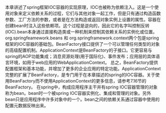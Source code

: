 本章讲述了spring框架IOC容器的实现原理，IOC也被称为依赖注入。这是一个使用对象来定义依赖关系的过程，它们与其他对象一起工作，但是只有通过构造函数参数、工厂方法的参数，或者是在方法构造或返回对象实例上设置的属性。容器在创建bean时注入这些依赖项。这个过程是逆向的，因此它的名字叫控制反转(IOC).bean本身通过直接构造类或一种机制来控制其依赖关系的实例化或位置。
    org.springfeamework.beans 和 org.springframework.context两个包是spring框架的IOC容器的基础包。BeanFactory接口提供了一个可以管理任何类型的对象的高级配置机制。ApplicationContext是BeanFactory的子接口。它更容易与spring的AOP功能集成；消息资源处理(用于国际化)、事件发布；应用层的具体语言环境，如用于web应用的WebApplicationContext。
    总之，BeanFactory提供配置框架和基本功能，并增加了更多的企业应用的特定功能。ApplicationContext完整的扩展了BeanFactory，是专门用于在本章描述的spring的IOC容器。关于使用BeanFactory而不使用ApplicationContext的更多信息，请参考7.16节的BeanFactory。
    在spring中，构成应用程序主干并有spring IOC容器管理的对象称为bean。bean时一个被spring IOC容器实例化、集成和管理的对象。另外bean只是应用程序中许多对象中的一个。bean之间的依赖关系通过容器中使用的配置元数据反映出来。
